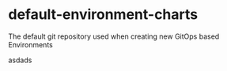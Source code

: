# default-environment-charts
The default git repository used when creating new GitOps based Environments

asdads
